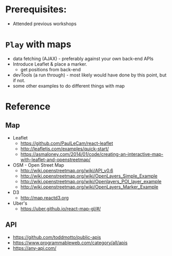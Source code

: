 # Prerequisites:

- Attended previous workshops


# `Play` with maps

- data fetching (AJAX) - preferably against your own back-end APIs
- Introduce Leaflet & place a marker.
    - get positions from back-end
- devTools (a run through) - most likely would have done by this point, but if not.
- some other examples to do different things with map


# Reference

## Map

- Leaflet
    - https://github.com/PaulLeCam/react-leaflet
    - http://leafletjs.com/examples/quick-start/
    - https://asmaloney.com/2014/01/code/creating-an-interactive-map-with-leaflet-and-openstreetmap/
- OSM - Open Street Map
    - http://wiki.openstreetmap.org/wiki/API_v0.6
    - http://wiki.openstreetmap.org/wiki/OpenLayers_Simple_Example
    - http://wiki.openstreetmap.org/wiki/Openlayers_POI_layer_example
    - http://wiki.openstreetmap.org/wiki/OpenLayers_Marker_Example
- D3
    - http://map.reactd3.org
- Uber's
    - https://uber.github.io/react-map-gl/#/

## API

- https://github.com/toddmotto/public-apis
- https://www.programmableweb.com/category/all/apis
- https://any-api.com/

